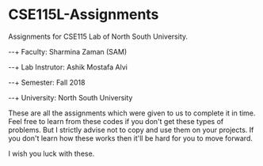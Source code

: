 # CSE115L-Assignments
Assignments for CSE115 Lab of North South University. 

   --+ Faculty: Sharmina Zaman (SAM)

   --+ Lab Instrutor: Ashik Mostafa Alvi

   --+ Semester: Fall 2018

   --+ University: North South University

These are all the assignments which were given to us to complete it in time. Feel free to learn from these codes if you don't get these types of problems. But I strictly advise not to copy and use them on your projects. If you don't learn how these works then it'll be hard for you to move forward.

I wish you luck with these.
